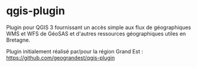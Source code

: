 # qgis-plugin
Plugin pour QGIS 3 fournissant un accès simple aux flux de géographiques WMS et WFS de GéoSAS et d'autres ressources géographiques utiles en Bretagne.

Plugin initialement réalisé par/pour la région Grand Est : https://github.com/geograndest/qgis-plugin
